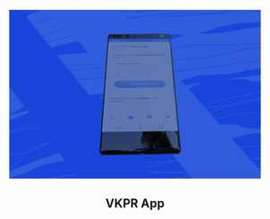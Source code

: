 <p align="center">
  <img alt="Files Logo" src="resources/image.png" width="450" />
  <h2 align="center">VKPR App</h2>
</p>